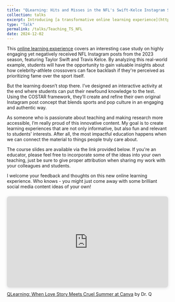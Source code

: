 ```yaml
---
title: "QLearning: Hits and Misses in the NFL's Swift-Kelce Instagram Strategy"
collection: talks
excerpt: Introducing [a transformative online learning experience](https://youtu.be/HpOOvWrgiGM) that takes an in-depth look at highly engaged, yet negatively received NFL Instagram posts featuring Taylor Swift and Travis Kelce. By analyzing this real-world case study, students will uncover valuable insights on how celebrity-athlete crossovers can face backlash if perceived as prioritizing fame over the sport, as well as strategies for striking the right balance between sports and culture on social media. The course culminates in an interactive activity where students use the COSTAR framework to ideate and refine their own original Instagram post concept.
type: "Talk"
permalink: /talks/Teaching_TS_NFL
date: 2024-12-02
---
```


This [online learning experience](https://youtu.be/HpOOvWrgiGM) covers an interesting case study on highly engaging yet negatively received NFL Instagram posts from the 2023 season, featuring Taylor Swift and Travis Kelce. By analyzing this real-world example, students will have the opportunity to gain valuable insights about how celebrity-athlete crossovers can face backlash if they're perceived as prioritizing fame over the sport itself.

But the learning doesn’t stop there. I’ve designed an interactive activity at the end where students can put their newfound knowledge to the test. Using the COSTAR framework, they’ll create and refine their own original Instagram post concept that blends sports and pop culture in an engaging and authentic way.

As someone who is passionate about teaching and making research more accessible, I’m really proud of this innovative content. My goal is to create learning experiences that are not only informative, but also fun and relevant to students’ interests. After all, the most impactful education happens when we can connect the material to things people truly care about.

The course slides are available via the link provided below. If you're an educator, please feel free to incorporate some of the ideas into your own teaching, just be sure to give proper attribution when sharing my work with your colleagues and students.

I welcome your feedback and thoughts on this new online learning experience. Who knows - you might just come away with some brilliant social media content ideas of your own!

<div style="position: relative; width: 100%; height: 0; padding-top: 56.2500%;
 padding-bottom: 0; box-shadow: 0 2px 8px 0 rgba(63,69,81,0.16); margin-top: 1.6em; margin-bottom: 0.9em; overflow: hidden;
 border-radius: 8px; will-change: transform;">
  <iframe loading="lazy" style="position: absolute; width: 100%; height: 100%; top: 0; left: 0; border: none; padding: 0;margin: 0;"
    src="https://www.canva.com/design/DAGXlyvQ-hs/-WuprGU1BeLNpn0OnNs5Cg/view?embed" allowfullscreen="allowfullscreen" allow="fullscreen">
  </iframe>
</div>
<a href="https://www.canva.com/design/DAGXlyvQ-hs/-WuprGU1BeLNpn0OnNs5Cg/view?utm_content=DAGXlyvQ-hs&utm_campaign=designshare&utm_medium=link&utm_source=editor" target="_blank" rel="noopener">QLearning: When Love Story Meets Cruel Summer at Canva</a> by Dr. Q
